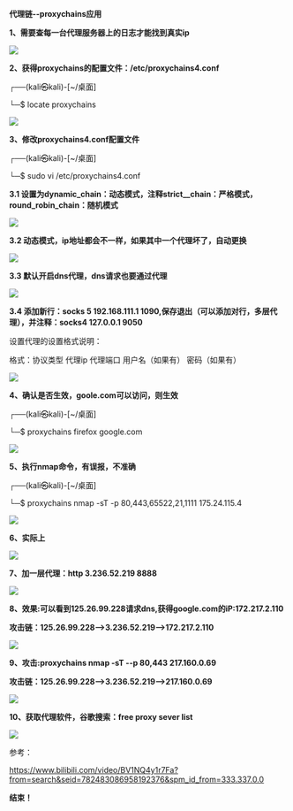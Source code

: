 ﻿﻿﻿﻿**代理链--proxychains应用**

**1、需要查每一台代理服务器上的日志才能找到真实ip**

![](img/Aspose.Words.220e636f-9e79-48ab-8d90-36ed18bd0988.001.png)

**2、获得proxychains的配置文件：/etc/proxychains4.conf**

┌──(kali㉿kali)-[~/桌面]

└─$ locate proxychains

![](img/Aspose.Words.220e636f-9e79-48ab-8d90-36ed18bd0988.002.png)



**3、修改proxychains4.conf配置文件**

┌──(kali㉿kali)-[~/桌面]

└─$ sudo vi /etc/proxychains4.conf

**3.1 设置为dynamic\_chain：动态模式，注释strict\_\_chain：严格模式，round\_robin\_chain：随机模式**

![](img/Aspose.Words.220e636f-9e79-48ab-8d90-36ed18bd0988.003.png)

**3.2 动态模式，ip地址都会不一样，如果其中一个代理坏了，自动更换**

![](img/Aspose.Words.220e636f-9e79-48ab-8d90-36ed18bd0988.004.png)

**3.3 默认开启dns代理，dns请求也要通过代理**

![](img/Aspose.Words.220e636f-9e79-48ab-8d90-36ed18bd0988.005.png)

**3.4 添加新行：socks 5 192.168.111.1 1090,保存退出（可以添加对行，多层代理），并注释：socks4 127.0.0.1 9050**

设置代理的设置格式说明：

格式：协议类型 代理ip 代理端口 用户名（如果有） 密码（如果有）

![](img/Aspose.Words.220e636f-9e79-48ab-8d90-36ed18bd0988.006.png)

**4、确认是否生效，goole.com可以访问，则生效**

┌──(kali㉿kali)-[~/桌面]

└─$ proxychains firefox google.com

![](img/Aspose.Words.220e636f-9e79-48ab-8d90-36ed18bd0988.007.png)

**5、执行nmap命令，有误报，不准确**

┌──(kali㉿kali)-[~/桌面]

└─$ proxychains nmap -sT -p 80,443,65522,21,1111 175.24.115.4

![](img/Aspose.Words.220e636f-9e79-48ab-8d90-36ed18bd0988.008.png)

**6、实际上**

![](img/Aspose.Words.220e636f-9e79-48ab-8d90-36ed18bd0988.009.png)

**7、加一层代理：http 3.236.52.219 8888**

![](img/Aspose.Words.220e636f-9e79-48ab-8d90-36ed18bd0988.010.png)

**8、效果:可以看到125.26.99.228请求dns,获得google.com的iP:172.217.2.110**

**攻击链：125.26.99.228-->3.236.52.219-->172.217.2.110**

![](img/Aspose.Words.220e636f-9e79-48ab-8d90-36ed18bd0988.011.png)




**9、攻击:proxychains nmap -sT --p 80,443 217.160.0.69**

**攻击链：125.26.99.228-->3.236.52.219-->217.160.0.69**

![](img/Aspose.Words.220e636f-9e79-48ab-8d90-36ed18bd0988.012.png)

**10、获取代理软件，谷歌搜索：free proxy sever list**

![](img/Aspose.Words.220e636f-9e79-48ab-8d90-36ed18bd0988.013.png)



参考：

https://www.bilibili.com/video/BV1NQ4y1r7Fa?from=search&seid=782483086958192376&spm_id_from=333.337.0.0



**结束！**
